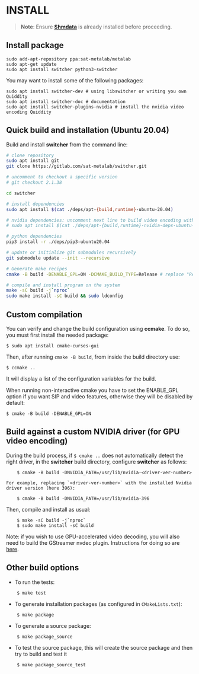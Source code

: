 INSTALL   
=======

> **Note**: Ensure **[Shmdata](https://gitlab.com/sat-metalab/shmdata)** is already installed before proceeding.

## Install package

```
sudo add-apt-repository ppa:sat-metalab/metalab
sudo apt-get update
sudo apt install switcher python3-switcher
```

You may want to install some of the following packages:

```
sudo apt install switcher-dev # using libswitcher or writing you own Quiddity
sudo apt install switcher-doc # documentation
sudo apt install switcher-plugins-nvidia # install the nvidia video encoding Quiddity
```

## Quick build and installation (Ubuntu 20.04)

Build and install **switcher** from the command line:

```bash
# clone repository
sudo apt install git
git clone https://gitlab.com/sat-metalab/switcher.git

# uncomment to checkout a specific version
# git checkout 2.1.38

cd switcher

# install dependencies
sudo apt install $(cat ./deps/apt-{build,runtime}-ubuntu-20.04)

# nvidia dependencies: uncomment next line to build video encoding with the nvidia graphics card
# sudo apt install $(cat ./deps/apt-{build,runtime}-nvidia-deps-ubuntu-20.04)

# python dependencies
pip3 install -r ./deps/pip3-ubuntu20.04

# update or initialize git submodules recursively
git submodule update --init --recursive

# Generate make recipes
cmake -B build -DENABLE_GPL=ON -DCMAKE_BUILD_TYPE=Release # replace "Release" by "Debug" for development

# compile and install program on the system
make -sC build -j`nproc`
sudo make install -sC build && sudo ldconfig
```

## Custom compilation

You can verify and change the build configuration using **ccmake**. To do so, you must first install the needed package:
    
```
$ sudo apt install cmake-curses-gui
```

Then, after running `cmake -B build`, from inside the build directory use:

```
$ ccmake ..
```
    
It will display a list of the configuration variables for the build.

When running non-interactive cmake you have to set the ENABLE\_GPL option if you want SIP and video features, otherwise they will be disabled by default:
```
$ cmake -B build -DENABLE_GPL=ON
```

## Build against a custom NVIDIA driver (for GPU video encoding)

During the build process, if `$ cmake ..` does not automatically detect the right driver, in the **switcher** build directory, configure **switcher** as follows:

```
    $ cmake -B build -DNVIDIA_PATH=/usr/lib/nvidia-<driver-ver-number>
```

    For example, replacing `<driver-ver-number>` with the installed Nvidia driver version (here 396):

```
    $ cmake -B build -DNVIDIA_PATH=/usr/lib/nvidia-396
```

Then, compile and install as usual:

```
    $ make -sC build -j`nproc`
    $ sudo make install -sC build
```

Note: if you wish to use GPU-accelerated video decoding, you will also need to build the GStreamer nvdec plugin. Instructions for doing so are [here](doc/using-nvdec-gstreamer-plugins.md).

## Other build options

* To run the tests:

```
    $ make test
```

* To generate installation packages (as configured in `CMakeLists.txt`):

```
    $ make package
```

* To generate a source package:

```
    $ make package_source
```

* To test the source package, this will create the source package and then try to build and test it

```
    $ make package_source_test
```

